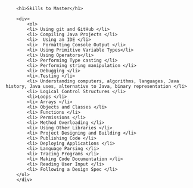 		<h1>Skills to Master</h1>

		<div>
			<ol>
			<li> Using git and GitHub </li>
			<li> Compiling Java Projects </li>
			<li>  Using an IDE </li>
			<li>  Formatting Console Output </li>
			<li> Using Primitive Variable Types</li>
			<li> Using Operators</li>
			<li> Performing Type casting </li>
			<li> Performing string manipulation </li>
			<li> Debugging </li>
			<li>.Testing </li>
			<li> Understanding computers, algorithms, languages, Java history, Java uses, alternative to Java, binary representation </li>
			<li> Logical Control Structures </li>
			<li>Loops </li>
			<li> Arrays </li>
			<li> Objects and Classes </li>
			<li> Functions </li>
			<li> Permissions </li>
			<li> Method Overloading </li>
			<li> Using Other Libraries </li>
			<li> Project Designing and Building </li>
			<li> Publishing Code </li>
			<li> Deploying Applications </li>
			<li> Language Parsing </li>
			<li> Tracing Programs </li>
			<li> Making Code Documentation </li>
			<li> Reading User Input </li>
			<li> Following a Design Spec </li>
		</ol>
		</div>
